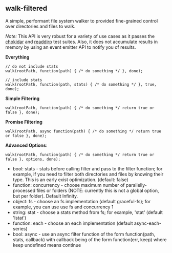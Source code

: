 walk-filtered
------------

A simple, performant file system walker to provided fine-grained control over directories and files to walk.

*Note:* This API is very robust for a variety of use cases as it passes the [chokidar](https://github.com/paulmillr/chokidar) and [readdirp](https://github.com/thlorenz/readdirp) test suites. Also, it does not accumulate results in memory by using an event emitter API to notify you of results.


**Everything**

```
// do not include stats
walk(rootPath, function(path) { /* do something */ }, done);

// include stats
walk(rootPath, function(path, stats) { /* do something */ }, true, done);
```

**Simple Filtering**

```
walk(rootPath, function(path) { /* do something */ return true or false }, done);
```

**Promise Filtering**

```
walk(rootPath, async function(path) { /* do something */ return true or false }, done);
```

**Advanced Options**:

```
walk(rootPath, function(path) { /* do something */ return true or false }, options, done);
```

- bool: stats - stats before calling filter and pass to the filter function; for example, if you need to filter both directories and files by knowing their type. This is an early exist optimization. (default: false)
- function: concurrency - choose maximum number of parallelly-processed files or folders (NOTE: currently this is not a global option, but per folder). Default Infinity.
- object: fs - choose an fs implementation (default graceful-fs); for example, you can use use fs and concurrency 1
- string: stat - choose a stats method from fs; for example, 'stat' (default 'lstat')
- function: each - choose an each implementation (default async-each-series)
- bool: async - use an async filter function of the form function(path, stats, callback) with callback being of the form function(err, keep) where keep undefined means continue
